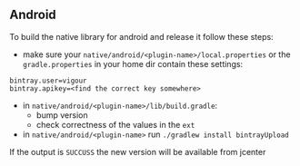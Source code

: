 ## Android
To build the native library for android and release it follow these steps:
- make sure your `native/android/<plugin-name>/local.properties` or the `gradle.properties` in your home dir contain these settings:
```
bintray.user=vigour
bintray.apikey=<find the correct key somewhere>
```
- in `native/android/<plugin-name>/lib/build.gradle`:
  + bump version
  + check correctness of the values in the `ext`
- in `native/android/<plugin-name>` run `./gradlew install bintrayUpload`

If the output is `SUCCUSS` the new version will be available from jcenter
